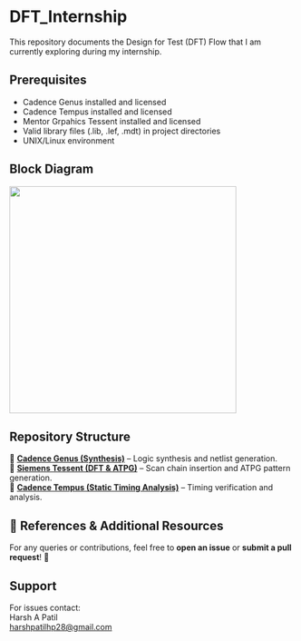 # DFT_Internship

This repository documents the Design for Test (DFT) Flow that I am currently exploring during my internship.


## Prerequisites
- Cadence Genus installed and licensed
- Cadence Tempus installed and licensed
- Mentor Grpahics Tessent installed and licensed
- Valid library files (.lib, .lef, .mdt) in project directories
- UNIX/Linux environment

 ## Block Diagram
<img src="https://github.com/user-attachments/assets/025ad52c-2428-41a5-8f93-29f2b1eb589f" height="400">



## **Repository Structure** 

🔹 **[Cadence Genus (Synthesis)](https://github.com/Harsh-patil28/DFT_Internship/tree/main/Cadence_Genus)** – Logic synthesis and netlist generation.  
🔹 **[Siemens Tessent (DFT & ATPG)](your_tessent_repo_link)** – Scan chain insertion and ATPG pattern generation.  
🔹 **[Cadence Tempus (Static Timing Analysis)](your_tempus_repo_link)** – Timing verification and analysis.  

## **📖 References & Additional Resources**  


For any queries or contributions, feel free to **open an issue** or **submit a pull request**! 🚀

## Support
For issues contact: <br>Harsh A Patil <br>harshpatilhp28@gmail.com <br>
